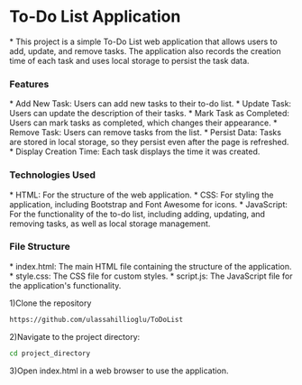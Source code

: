 <h1>To-Do List Application</h1>
* This project is a simple To-Do List web application that allows users to add, update, and remove tasks. The application also records the creation time of each task and uses local storage to persist the task data.

<h3>Features</h3>
* Add New Task: Users can add new tasks to their to-do list.
* Update Task: Users can update the description of their tasks.
* Mark Task as Completed: Users can mark tasks as completed, which changes their appearance.
* Remove Task: Users can remove tasks from the list.
* Persist Data: Tasks are stored in local storage, so they persist even after the page is refreshed.
* Display Creation Time: Each task displays the time it was created.
<h3>Technologies Used</h3>
* HTML: For the structure of the web application.
* CSS: For styling the application, including Bootstrap and Font Awesome for icons.
* JavaScript: For the functionality of the to-do list, including adding, updating, and removing tasks, as well as local storage management.
<h3>File Structure</h3>
* index.html: The main HTML file containing the structure of the application.
* style.css: The CSS file for custom styles.
* script.js: The JavaScript file for the application's functionality.

1)Clone the repository
```bash
https://github.com/ulassahillioglu/ToDoList
```
2)Navigate to the project directory: 
```bash
cd project_directory
```
3)Open index.html in a web browser to use the application.

